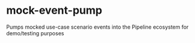 mock-event-pump
===============

Pumps mocked use-case scenario events into the Pipeline ecosystem for demo/testing purposes
